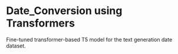 # Date_Conversion using Transformers
Fine-tuned transformer-based T5 model for the text generation date dataset.
